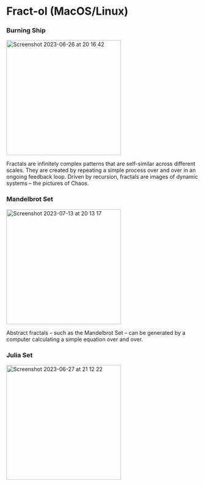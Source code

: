 # Fract-ol (MacOS/Linux)
<h3>Burning Ship</h3>
<img width="300" alt="Screenshot 2023-06-26 at 20 16 42" src="https://github.com/tlukanie/42_fractol/assets/120662241/d1cb74a0-50f3-45cb-872a-5a6ab555f4eb">
<p>Fractals are infinitely complex patterns that are self-similar across different scales. They are created by repeating a simple process over and over in an ongoing feedback loop. Driven by recursion, fractals are images of dynamic systems – the pictures of Chaos.</p>
<h3>Mandelbrot Set</h3>
<img width="300" alt="Screenshot 2023-07-13 at 20 13 17" src="https://github.com/tlukanie/42_fractol/assets/120662241/6a2da659-dd63-4762-a9ab-c627216b36cd">
<p>Abstract fractals – such as the Mandelbrot Set – can be generated by a computer calculating a simple equation over and over.</p>
<h3>Julia Set</h3>
<img width="300" alt="Screenshot 2023-06-27 at 21 12 22" src="https://github.com/tlukanie/42_fractol/assets/120662241/abd994ed-8f57-44e0-a78c-f3899f6f19e0">
